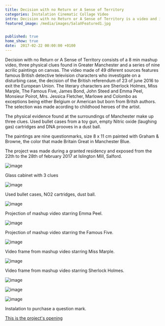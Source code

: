 ```yaml
---
title: Decision with no Return or A Sense of Territory
categories: Instalation Cinematic Collage Video
intro: Decision with no Return or A Sense of Territory is a video and installation piece, an investigative detective story on the new relationship between England and Europe after Brexit.
featured_image: /media/images/SalaXFeatured1.jpg


published: true
home_show: true
date:  2017-02-22 00:00:00 +0100
---
```


Decision with no Return or A Sense of Territory consists of a 8 min mashup video, three physical clues found in Greater Manchester and a series of nine acrilic paintings on canvas.
The video made of 49 diferent sources features famous British detective television characters who investigate on a disturbing case, the decision of the British referendum of 23 of june 2016 to exit the European Union. The literary characters are Sherlock Holmes, Miss Marple, The Famous Five, James Bond, John Steed and Emma Peel, Monsieur Poirot, Mrs. Jessica Fletcher, Marlowe and Colombo as exceptions being either Belgium or American but born from Britsh authors. The selection was made acording to childhood heroes of the artist.

The physical evidence found at the surroundings of Manchester make up three clues. Used bullet cases from a toy gun, empty Nitric oxide (laughing gas) cartridges and DNA prooves in a dust ball.

The paintings are nine questionmarks, size 8 x 11 cm painted with Graham & Browne, the color that made Britain Great in Manchester Blue. 

The project was made during a granted residency and exposed from the 22th to the 28th of february 2017 at Islington Mill, Salford.
  
![image](/media/images/DistributionNoReturnI.jpg) 

Glass cabinet with 3 clues
  
![image](/media/images/DistributionNoReturnIX.jpg.jpg)

Used bullet cases, NO2 cartridges, dust ball.

![image](/media/images/DistributionNoReturnIA.jpg)

Projection of mashup video starring Emma Peel.

![image](/media/images/DistributionNoReturnIB.jpg)

Projection of mashup video starring the Famous Five.

![image](/media/images/DistributionNoReturnII.jpg)

Video frame from mashup video starring Miss Marple. 

![image](/media/images/DistributionNoReturnIV.jpg)

Video frame from mashup video starring Sherlock Holmes.

![image](/media/images/DistributionNoReturnVI.jpg)

![image](/media/images/DistributionNoReturnVII.jpg)

![image](/media/images/DistributionNoReturnVIII.jpg)

Instalation to purchase a question mark.

 

[This is the project's opening](http://www.islingtonmill.com/events/gallery-opening-christina-schultz/)   